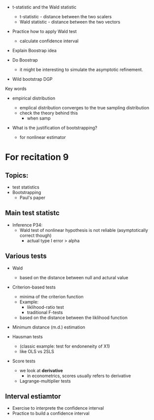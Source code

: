 + t-statistic and the Wald statistic
	* t-statistic - distance between the two scalers
	* Wald statistic - distance between  the two vectors

+ Practice how to apply Wald test
	* calculate confidence interval

+ Explain Boostrap idea
+ Do Boostrap 
	* it might be interesting to simulate the asymptotic refinement. 

+ Wild bootstrap DGP

Key words
+ empirical distribution
	* emplical distribution converges to the true sampling distribution 
	* check the theory behind this 
		- when samp 

+ What is the justification of bootstrapping?
	* for nonlinear estimator 


# For recitation 9

## Topics:
+ test statistics
+ Bootstrapping 
	* Paul's paper


## Main test statistc
+ Inference P34:
	* Wald test of nonlinear hypothesis is not reliable (asymptotically correct though)
		- actual type I error > alpha


## Various tests
+ Wald
	* based on the distance between null and actural value

+ Criterion-based tests
	* minima of the criterion function
	* Example:
		- liklihood-ratio test
		- traditional F-tests
	+ based on the distance between the liklihood function


+ Minimum distance (m.d.) estimation

+ Hausman tests
	* (classic example: test for endoneneity of X1)
	* like OLS vs 2SLS


+ Score tests
	* we look at **derivative**
		- in econometrics, scores usually refers to derivative
	* Lagrange-multiplier tests


## Interval estiamtor
+ Exercise to interprete the confidence interval
+ Practice to build a confidence interval





#